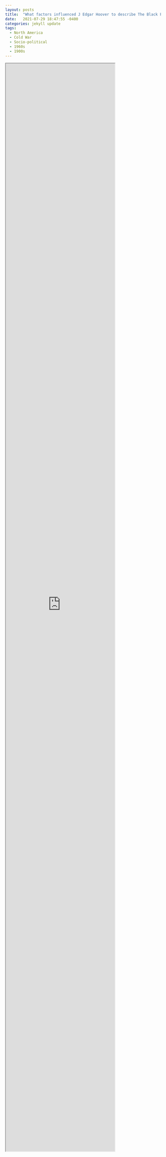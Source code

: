 ```yaml
---
layout: posts
title:  "What factors influenced J Edgar Hoover to describe The Black Panthers as 'The greatest threat to the internal security of the country.'?"
date:   2021-07-29 18:47:55 -0400
categories: jekyll update
tags:
  - North America
  - Cold War
  - Socio-political
  - 1960s
  - 1900s
---
```



<iframe src="https://drive.google.com/file/d/171I8TDIxqNGK-XOqQ3dwvYLiWMLpl0wj/preview" width="70%" height="90%" allow="autoplay"></iframe>